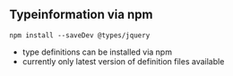 ## Typeinformation via npm

```
npm install --saveDev @types/jquery
```

- type definitions can be installed via npm
- currently only latest version of definition files available
